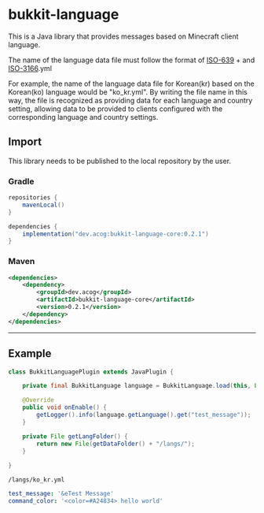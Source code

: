 # bukkit-language
This is a Java library that provides messages based on Minecraft client language.

The name of the language data file must follow the format of [ISO-639](https://docs.oracle.com/cd/E13214_01/wli/docs92/xref/xqisocodes.html) + and [ISO-3166](https://docs.oracle.com/cd/E13214_01/wli/docs92/xref/xqisocodes.html).yml  

For example, the name of the language data file for Korean(kr) based on the Korean(ko) language would be "ko_kr.yml". By writing the file name in this way, the file is recognized as providing data for each language and country setting, allowing data to be provided to clients configured with the corresponding language and country settings.

## Import

This library needs to be published to the local repository by the user.

### Gradle

```groovy
repositories {
    mavenLocal()
}

dependencies {
    implementation("dev.acog:bukkit-language-core:0.2.1")
}
```

### Maven

```xml
<dependencies>
    <dependency>
        <groupId>dev.acog</groupId>
        <artifactId>bukkit-language-core</artifactId>
        <version>0.2.1</version>
    </dependency>
</dependencies>
```
---
## Example
```java
class BukkitLanguagePlugin extends JavaPlugin {

    private final BukkitLanguage language = BukkitLanguage.load(this, Locale.KOREA, getLangFolder(), false);

    @Override
    public void onEnable() {
        getLogger().info(language.getLanguage().get("test_message"));
    }

    private File getLangFolder() {
        return new File(getDataFolder() + "/langs/");
    }
    
}
```
  
`/langs/ko_kr.yml`
```yaml
test_message: '&eTest Message'
command_color: '<color=#A24834> hello world'
```
